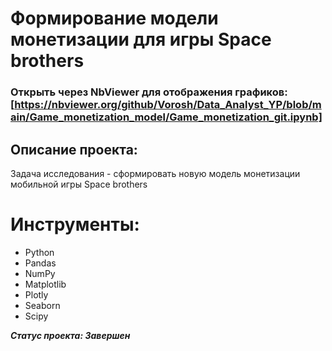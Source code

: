 # Формирование модели монетизации для игры Space brothers

### Открыть через NbViewer для отображения графиков: [https://nbviewer.org/github/Vorosh/Data_Analyst_YP/blob/main/Game_monetization_model/Game_monetization_git.ipynb]

## Описание проекта:
Задача исследования - сформировать новую модель монетизации мобильной игры Space brothers

# Инструменты:

- Python
- Pandas
- NumPy
- Matplotlib
- Plotly
- Seaborn
- Scipy

***Статус проекта: Завершен***
